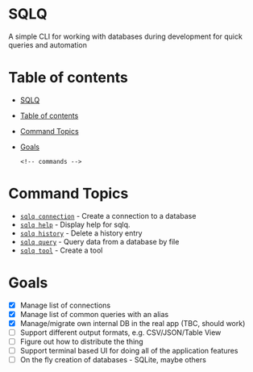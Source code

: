 # SQLQ

A simple CLI for working with databases during development for quick queries and automation

# Table of contents

  <!-- toc -->

- [SQLQ](#sqlq)
- [Table of contents](#table-of-contents)
- [Command Topics](#command-topics)
- [Goals](#goals)
  <!-- tocstop -->

      <!-- commands -->

# Command Topics

- [`sqlq connection`](docs/connection.md) - Create a connection to a database
- [`sqlq help`](docs/help.md) - Display help for sqlq.
- [`sqlq history`](docs/history.md) - Delete a history entry
- [`sqlq query`](docs/query.md) - Query data from a database by file
- [`sqlq tool`](docs/tool.md) - Create a tool

<!-- commandsstop -->

# Goals

- [x] Manage list of connections
- [x] Manage list of common queries with an alias
- [x] Manage/migrate own internal DB in the real app (TBC, should work)
- [ ] Support different output formats, e.g. CSV/JSON/Table View
- [ ] Figure out how to distribute the thing
- [ ] Support terminal based UI for doing all of the application features
- [ ] On the fly creation of databases - SQLite, maybe others

<!-- below content auto generated by oclif, do not edit -->
